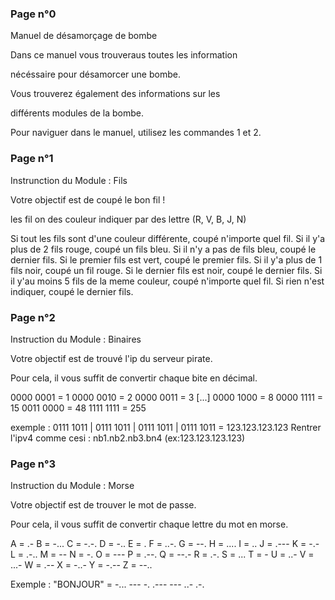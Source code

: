 ### Page n°0

Manuel de désamorçage de bombe

Dans ce manuel vous trouveraus toutes les information

nécéssaire pour désamorcer une bombe.

Vous trouverez également des informations sur les

différents modules de la bombe.

Pour naviguer dans le manuel, utilisez les commandes 1 et 2.

### Page n°1

Instrunction du Module : Fils

Votre objectif est de coupé le bon fil !

les fil on des couleur indiquer par des lettre (R, V, B, J, N)

Si tout les fils sont d'une couleur différente, coupé n'importe quel fil.
Si il y'a plus de 2 fils rouge, coupé un fils bleu.
Si il n'y a pas de fils bleu, coupé le dernier fils.
Si le premier fils est vert, coupé le premier fils.
Si il y'a plus de 1 fils noir, coupé un fil rouge.
Si le dernier fils est noir, coupé le dernier fils.
Si il y'au moins 5 fils de la meme couleur, coupé n'importe quel fil.
Si rien n'est indiquer, coupé le dernier fils.

### Page n°2

Instruction du Module : Binaires

Votre objectif est de trouvé l'ip du serveur pirate.

Pour cela, il vous suffit de convertir chaque bite en décimal.

0000 0001 = 1
0000 0010 = 2
0000 0011 = 3
[...]
0000 1000 = 8
0000 1111 = 15
0011 0000 = 48
1111 1111 = 255

exemple : 0111 1011 | 0111 1011 | 0111 1011 | 0111 1011 = 123.123.123.123
Rentrer l'ipv4 comme cesi : nb1.nb2.nb3.bn4 (ex:123.123.123.123)

### Page n°3

Instruction du Module : Morse

Votre objectif est de trouver le mot de passe.

Pour cela, il vous suffit de convertir chaque lettre du mot en morse.

A = .-    B = -...  C = -.-.  D = -..   E = .
F = ..-.  G = --.   H = ....  I = ..    J = .---
K = -.-   L = .-..  M = --    N = -.    O = ---
P = .--.  Q = --.-  R = .-.   S = ...   T = -
U = ..-   V = ...-  W = .--   X = -..-  Y = -.--
Z = --..

Exemple : "BONJOUR" = -... --- -. .--- --- ..- .-.